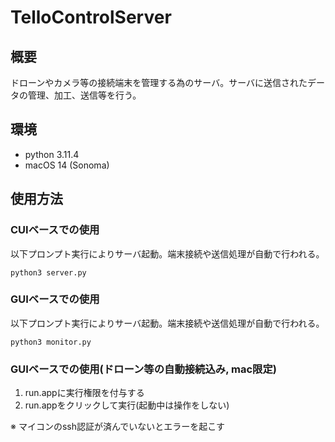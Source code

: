 # TelloControlServer
## 概要
ドローンやカメラ等の接続端末を管理する為のサーバ。サーバに送信されたデータの管理、加工、送信等を行う。

## 環境
- python 3.11.4
- macOS 14 (Sonoma)

## 使用方法
### CUIベースでの使用
以下プロンプト実行によりサーバ起動。端末接続や送信処理が自動で行われる。
```
python3 server.py
```
### GUIベースでの使用
以下プロンプト実行によりサーバ起動。端末接続や送信処理が自動で行われる。
```
python3 monitor.py
```
### GUIベースでの使用(ドローン等の自動接続込み, mac限定)
1. run.appに実行権限を付与する
2. run.appをクリックして実行(起動中は操作をしない)

※ マイコンのssh認証が済んでいないとエラーを起こす